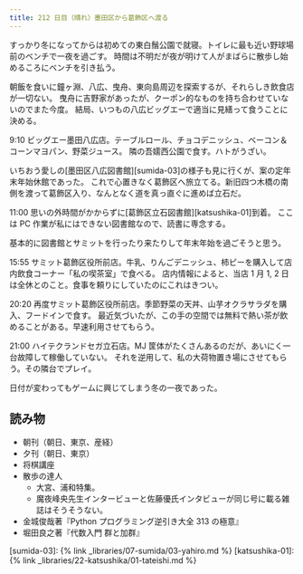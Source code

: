 ```yaml
---
title: 212 日目（晴れ）墨田区から葛飾区へ渡る
---
```


すっかり冬になってからは初めての東白鬚公園で就寝。トイレに最も近い野球場前のベンチで一夜を過ごす。
時間は不明だが夜が明けて人がまばらに散歩し始めるころにベンチを引き払う。

朝飯を食いに鐘ヶ淵、八広、曳舟、東向島周辺を探索するが、それらしき飲食店が一切ない。
曳舟に吉野家があったが、クーポン的なものを持ち合わせていないのでまた今度。
結局、いつもの八広ビッグエーで適当に見繕って食うことに決める。

9:10 ビッグエー墨田八広店。テーブルロール、チョコデニッシュ、ベーコン＆コーンマヨパン、野菜ジュース。
隣の吾嬬西公園で食す。ハトがうざい。

いちおう愛しの[墨田区八広図書館][sumida-03]の様子も見に行くが、案の定年末年始休館であった。
これで心置きなく葛飾区へ旅立てる。新旧四つ木橋の南側を渡って葛飾区入り、なんとなく道を真っ直ぐに進めば立石だ。

11:00 思いの外時間がかからずに[葛飾区立石図書館][katsushika-01]到着。
ここは PC 作業が私にはできない図書館なので、読書に専念する。

基本的に図書館とサミットを行ったり来たりして年末年始を過ごそうと思う。

15:55 サミット葛飾区役所前店。牛乳、りんごデニッシュ、柿ピーを購入して店内飲食コーナー「私の喫茶室」で食べる。
店内情報によると、当店 1 月 1, 2 日は全休とのこと。食事を頼りにしていたのにこれはきつい。

20:20 再度サミット葛飾区役所前店。季節野菜の天丼、山芋オクラサラダを購入、フードインで食す。
最近気づいたが、この手の空間では無料で熱い茶が飲めることがある。早速利用させてもらう。

21:00 ハイテクランドセガ立石店。MJ 筐体がたくさんあるのだが、あいにく一台故障して稼働していない。
それを逆用して、私の大荷物置き場にさせてもらう。その隣台でプレイ。

日付が変わってもゲームに興じてしまう冬の一夜であった。

## 読み物

* 朝刊（朝日、東京、産経）
* 夕刊（朝日、東京）
* 将棋講座
* 散歩の達人
  * 大宮、浦和特集。
  * 魔夜峰央先生インタービューと佐藤優氏インタビューが同じ号に載る雑誌はそうそうない。
* 金城俊哉著『Python プログラミング逆引き大全 313 の極意』
* 堀田良之著『代数入門 群と加群』

[sumida-03]: {% link _libraries/07-sumida/03-yahiro.md %}
[katsushika-01]: {% link _libraries/22-katsushika/01-tateishi.md %}

